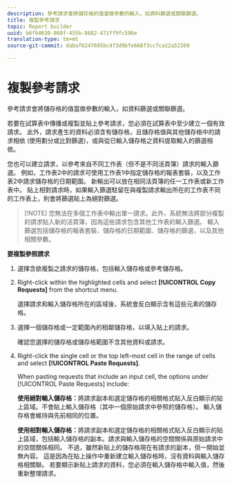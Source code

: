 ```yaml
---
description: 參考請求會將儲存格的值當做參數的輸入，如資料篩選或關聯篩選。
title: 複製參考請求
topic: Report builder
uuid: b6f64630-868f-455b-8682-471ff9fc596e
translation-type: tm+mt
source-git-commit: dabaf6247695bc4f3d9bfe668f3ccfca12a52269

---
```



# 複製參考請求

參考請求會將儲存格的值當做參數的輸入，如資料篩選或關聯篩選。

若要在試算表中傳播或複製並貼上參考請求，您必須在試算表中至少建立一個有效請求。 此外，請求產生的資料必須含有儲存格，且儲存格值與其他儲存格中的請求相依 (使用劃分或比對篩選)，或與從已輸入儲存格之資料提取輸入的篩選相依。

您也可以建立請求，以參考來自不同工作表（但不是不同活頁簿）請求的輸入篩選。 例如，工作表2中的請求可使用工作表1中指定儲存格的報表套裝，以及工作表2中請求儲存格的日期範圍。 新輸出可以放在相同活頁簿的任一工作表或新工作表中。 貼上相對請求時，如果輸入篩選駐留在與複製請求輸出所在的工作表不同的工作表上，則會將篩選貼上為絕對篩選。

>[!NOTE] 您無法在多個工作表中輸出單一請求。此外，系統無法將部分複製的請求貼入新的活頁簿，因為這些請求包含其他工作表的輸入篩選。 輸入篩選包括儲存格的報表套裝、儲存格的日期範圍、儲存格的篩選，以及其他相關參數。

**要複製參照請求**

1. 選擇含欲複製之請求的儲存格，包括輸入儲存格或參考儲存格。
1. Right-click within the highlighted cells and select **[!UICONTROL Copy Requests]** from the shortcut menu.

   選擇請求和輸入儲存格所在的區域後，系統會反白顯示含有這些元素的儲存格。
1. 選擇一個儲存格或一定範圍內的相鄰儲存格，以填入貼上的請求。

   確認您選擇的儲存格或儲存格範圍不含其他資料或請求。
1. Right-click the single cell or the top left-most cell in the range of cells and select **[!UICONTROL Paste Requests]**.

   When pasting requests that include an input cell, the options under [!UICONTROL Paste Requests] include:

   **使用絕對輸入儲存格：**&#x200B;將請求副本和選定儲存格的相關格式貼入反白顯示的貼上區域。不會貼上輸入儲存格（其中一個原始請求中參照的儲存格）。 輸入儲存格會維持與先前相同的位置。

   **使用相對輸入儲存格：**&#x200B;將請求副本和選定儲存格的相關格式貼入反白顯示的貼上區域，包括輸入儲存格的副本。請求與輸入儲存格的空間關係與原始請求中的空間關係相同。 不過，雖然新貼上的儲存格現在有請求的副本，但一開始並無內容。 這是因為在貼上操作中重新建立輸入儲存格時，沒有資料與輸入儲存格相關聯。 若要顯示新貼上請求的資料，您必須在輸入儲存格中輸入值，然後重新整理請求。
